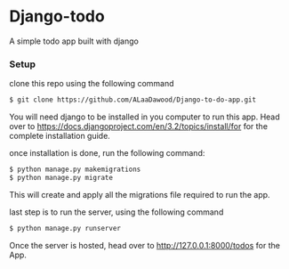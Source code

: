 # Django-todo
A simple todo app built with django

### Setup
clone this repo using the following command
```bash
$ git clone https://github.com/ALaaDawood/Django-to-do-app.git
```
You will need django to be installed in you computer to run this app. Head over to https://docs.djangoproject.com/en/3.2/topics/install/for for the complete installation guide.

once installation is done, run the following command:

```bash
$ python manage.py makemigrations
$ python manage.py migrate
```

This will create and apply all the migrations file required to run the app.

last step is to run the server, using the following command

```bash
$ python manage.py runserver
```

Once the server is hosted, head over to http://127.0.0.1:8000/todos for the App.
